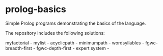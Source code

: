 # prolog-basics
Simple Prolog programs demonstrating the basics of the language.

The repository includes the following solutions:

myfactorial - 
mylist -
acyclicpath -
minimumpath -
wordsyllables -
fgwc-breadth-first -
fgwc-depth-first -
expert system - 
